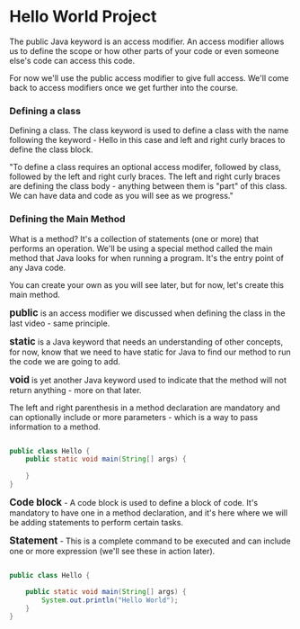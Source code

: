 <style>
.vocab {
    font-size: 17px;
    font-weight: bold;
}
</style>

# Hello World Project

The public Java keyword is an access modifier. An access modifier allows us to define the scope or how other parts of your code or even someone else's code can access this code.

For now we'll use the public access modifier to give full access. We'll come back to access modifiers once we get further into the course.


### Defining a class
Defining a class. The class keyword is used to define a class with the name following the keyword - Hello in this case and left and right curly braces to define the class block.

"To define a class requires an optional access modifer, followed by class, followed by the left and right curly braces. The left and right curly braces are defining the class body - anything between them is "part" of this class. We can have data and code as you will see as we progress."


### Defining the Main Method

What is a method? It's a collection of statements (one or more) that performs an operation. We'll be using a special method called the main method that Java looks for when running a program. It's the entry point of any Java code.

You can create your own as you will see later, but for now, let's create this main method.



<strong class='vocab'>public </strong>is an access modifier we discussed when defining the class in the last video - same principle.

<strong class='vocab'>static</strong> is a Java keyword that needs an understanding of other concepts, for now, know that we need to have static for Java to find our method to run the code we are going to add.

<strong class='vocab'>void</strong> is yet another Java keyword used to indicate that the method will not return anything - more on that later.

The left and right parenthesis in a method declaration are mandatory and can optionally include or more parameters - which is a way to pass information to a method.

```java

public class Hello {
    public static void main(String[] args) {
        
    }
}
```


<strong class='vocab'>Code block</strong> - A code block is used to define a block of code. It's mandatory to have one in a method declaration, and it's here where we will be adding statements to perform certain tasks.

<strong class='vocab'>Statement</strong> - This is a complete command to be executed and can include one or more expression (we'll see these in action later).

```java

public class Hello {

    public static void main(String[] args) {
        System.out.println("Hello World");
    }
}
```